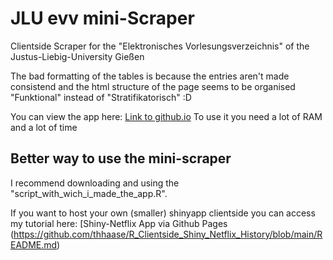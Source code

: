 # JLU evv mini-Scraper
Clientside Scraper for the "Elektronisches Vorlesungsverzeichnis" of the Justus-Liebig-University Gießen

The bad formatting of the tables is because the entries aren't made consistend and the html structure of the page seems to be organised "Funktional" instead of "Stratifikatorisch" :D

You can view the app here: [Link to github.io](https://thhaase.github.io/JLU-evv-Scraper/) 
To use it you need a lot of RAM and a lot of time

## Better way to use the mini-scraper
I recommend downloading and using the "script_with_wich_i_made_the_app.R". 

 
If you want to host your own (smaller) shinyapp clientside you can access my tutorial here: [Shiny-Netflix App via Github Pages (https://github.com/thhaase/R_Clientside_Shiny_Netflix_History/blob/main/README.md) 
